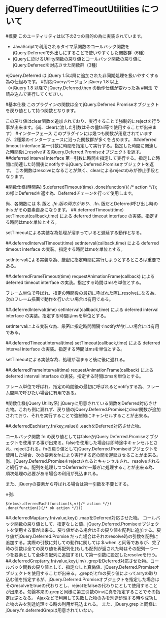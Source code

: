 jQuery deferredTimeoutUtilities について
======
#概要
このユーティリティは以下の2つの目的の為に実装されています。
+ JavaScriptで利用されるタイマ系関数のコールバック関数をjQuery.Deferredで外出しにすることで使いやすくした関数群（6種）
+ jQueryに於けるUtility関数の戻り値とコールバック関数の戻り値にjQuery.Deferredを対応させた関数群（3種）

※jQuery.Deferred は jQuery 1.5以降に追加された非同期処理を扱いやすくする為の仕組みです。
#対応jQueryバージョン
jQuery 1.8 以上  
（※jQuery 1.8 以降で jQuery.Deferred.then の動作仕様が変わった為
#用法
    <script type="text/javascript" src="https://ajax.googleapis.com/ajax/libs/jquery/1.10.2/jquery.min.js"></script>
    <script type="text/javascript" src="./js/jquery.deferredTimeoutUtilities.js"></script>
で読み込んで実行してください。

#基本仕様
このプラグインの関数は全てjQuery.Deferred.Promiseオブジェクトを戻り値として持つ関数となります。

この戻り値はclear関数を追加されており、実行することで強制的にrejectを行う事が出来ます。(尚、clearに渡した引数はその儘fail等で使用することが出来ます）
#インターフェース
このプラグインには幾つも関数が用意されていますが、2種類のインターフェースに沿った関数群が多くを占めます。
##deferred timeout interface
第一引数に時間を指定して実行する。指定した時間に関連した時間後にresolveするjQuery.Deferred.Promiseオブジェクトを返す。
##deferred interval interface
第一引数に時間を指定して実行する。指定した時間に関連した時間後にnotifyするjQuery.Deferred.Promiseオブジェクトを返す。
この関数はresolveになることが無く、clearによるrejectのみが停止手段となります。

#関数仕様(時間系)
    $.deferredTimeout(time)
    .done(function(){ /* action */});
の様にDeferredを返す為、Deferredチェーンを行って使用します。

尚、各関数には $. 版と $.fn. 版の両方があり、$.fn. 版だとDeferred呼び出し時のthis がその要素自身になります。
##.deferredTimeout(time)
setTimeout(callback,time) による deferred timeout interface の実装。指定する時間はmsを単位とする。

setTimeoutによる実装な為処理が溜まっていると遅延する動作となる。

##.deferredIntervalTimeout(time)
setInterval(callback,time) による deferred timeout interface の実装。指定する時間はmsを単位とする。

setIntervalによる実装な為、厳密に指定時間に実行しようとするところは重要である。

##.deferredFrameTimeout(time)
requestAnimationFrame(callback) による deferred timeout interface の実装。指定する時間はmsを単位とする。

フレーム単位で呼ばれ、指定の時間後の最初に呼ばれた際にresolveになる為、次のフレーム描画で動作を行いたい場合は有用である。

##.deferredInterval(time)
setInterval(callback,time) による deferred interval interface の実装。指定する時間はmsを単位とする。

setIntervalによる実装な為、厳密に指定時間間隔でnotifyが欲しい場合には有用である。

##.deferredTimeoutInterval(time)
setTimeout(callback,time) による deferred interval interface の実装。指定する時間はmsを単位とする。

setTimeoutによる実装な為、処理が溜まると後に後に遅れる。

##.deferredFrameInterval(time)
requestAnimationFrame(callback) による deferred interval interface の実装。指定する時間はmsを単位とする。

フレーム単位で呼ばれ、指定の時間後の最初に呼ばれるとnotifyする為、フレーム間隔で呼びたい場合に有用である。

#関数仕様(jQuery Utility系)
jQueryに用意されている関数をDeferred対応させた物。これも例に漏れず、戻り値のjQuery.Deferred.Promiseにclear関数が追加されており、それを実行することで強制的にキャンセルすることが出来る。

##.deferredEach(arry,fn(key,value))
.eachをDeferred対応させた物。

コールバック関数 fn の戻り値としてはfalseかjQuery.Deferred.Promiseオブジェクトを使用する事が出来る。falseを使用した場合は即時途中キャンセルとされ、rejectされる。fnの戻り値としてjQuery.Deferred.Promiseオブジェクトを使用した場合、次の要素をfnにより実行する迄の間を遅延させることが出来る。尚、jQuery.Deferred.Promiseをrejectされるとキャンセルされ、resolveされると続行する。配列を処理しつつDeferredで一繋ぎに処理することが出来る為、順次処理の必要がある場合の利用が見込まれる。

また、jQueryの要素から呼ばれる場合は第一引数を不要とする。

※例:

    $(elms).dferredEach(function(k,v){/* action */})
    .done(function(){/* ok action */}))
##.deferredMap(arry,fn(value,key))
.mapをDeferred対応させた物。 コールバック関数の戻り値として、指定なしと値、jQuery.Deferred.Promiseオブジェクトを使用する事が出来る。戻り値がある場合はその戻り値を配列に追加する。戻り値がjQuery.Deferred.Promise だった場合はそれのresolve時の引数を配列に追加する。実際の引数に対しての動作に関しては $.when と同等であるが、完了時の引数は全ての戻り値を再配列化(もしも配列が返された時はその配列一つ一つを要素として全体の配列に追加する)して第一引数に設定したresolveを行う。
##.deferredGrep(arry,fn(value,key),inv)
.grepをDeferred対応させた物。コールバック関数の戻り値として、指定なしと真偽値、jQuery.Deferred.Promiseオブジェクトを使用することが出来る。.grepだとfnの戻り値によってarryの取り込む値を指定するが、jQuery.Deferred.Promiseオブジェクトを指定した場合はそのresolveをtrueの代わりとし、rejectをfalseの代わりにとして使用することが出来る。勿論本来の.grepと同様に第三引数のinvに真を指定することでその指定は逆となる。
Ajaxなどで利用して失敗した物のみを別途処理する時や成功した物のみを別途処理する時の利用が見込まれる。
また、jQuery.grep と同様に jQuery.fn.deferredGrepは用意されていない。